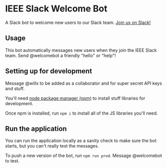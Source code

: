 # IEEE Slack Welcome Bot

A Slack bot to welcome new users to our Slack team. [Join us on Slack!](https://ieee-nu.slack.com/signup)

## Usage
This bot automatically messages new users when they join the IEEE Slack team. Send @welcomebot a friendly "hello" or "help"!

## Setting up for development
Message @willx to be added as a collaborator and for super secret API keys and stuff.

You'll need [node package manager (npm)](https://www.npmjs.com/get-npm) to install stuff libraries for development.

Once npm is installed, run ```npm i``` to *i*nstall all of the JS libraries you'll need.

## Run the application

You can run the application locally as a sanity check to make sure the bot starts, but you can't really test the messages.

To push a new version of the bot, run ```npm run prod```. Message @welcomebot to test.